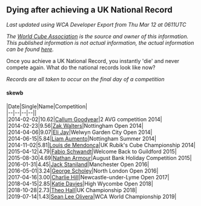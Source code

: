 ## Dying after achieving a UK National Record 

*Last updated using WCA Developer Export from Thu Mar 12 at 0611UTC*

*The [World Cube Association](https://www.worldcubeassociation.org) is the source and owner of this information. This published information is not actual information, the actual information can be found [here](https://www.worldcubeassociation.org/results).*

Once you achieve a UK National Record, you instantly 'die' and never compete again. What do the national records look like now?

*Records are all taken to occur on the final day of a competition*

#### skewb

|Date|Single|Name|Competition|  
|--|--|--|--||  
|2014-02-02|10.62|[Callum Goodyear](https://www.worldcubeassociation.org/persons/2012GOOD02)|2 AVG competition 2014|  
|2014-02-23|9.56|[Zak Walters](https://www.worldcubeassociation.org/persons/2013WALT01)|Nottingham Open 2014|  
|2014-04-06|9.07|[Eli Jay](https://www.worldcubeassociation.org/persons/2014JAYE01)|Welwyn Garden City Open 2014|  
|2014-06-15|5.84|[Liam Aumento](https://www.worldcubeassociation.org/persons/2014AUME01)|Nottingham Summer 2014|  
|2014-11-02|5.81|[Louis de Mendonça](https://www.worldcubeassociation.org/persons/2013MEND03)|UK Rubik's Cube Championship 2014|  
|2015-04-12|4.79|[Fabio Schwandt](https://www.worldcubeassociation.org/persons/2014SCHW02)|Welcome Back to Guildford 2015|  
|2015-08-30|4.69|[Nathan Armour](https://www.worldcubeassociation.org/persons/2014ARMO01)|August Bank Holiday Competition 2015|  
|2016-01-31|4.45|[Jack Staniland](https://www.worldcubeassociation.org/persons/2015STAN04)|Manchester Open 2016|  
|2016-05-01|3.24|[George Scholey](https://www.worldcubeassociation.org/persons/2015SCHO05)|North London Open 2016|  
|2017-04-16|3.00|[Charlie Hill](https://www.worldcubeassociation.org/persons/2015HILL10)|Newcastle-under-Lyme Open 2017|  
|2018-04-15|2.85|[Katie Davies](https://www.worldcubeassociation.org/persons/2017DAVI03)|High Wycombe Open 2018|  
|2018-10-28|2.73|[Theo Hall](https://www.worldcubeassociation.org/persons/2017HALL06)|UK Championship 2018|  
|2019-07-14|1.43|[Sean Lee Olivera](https://www.worldcubeassociation.org/persons/2018OLIV05)|WCA World Championship 2019|  

